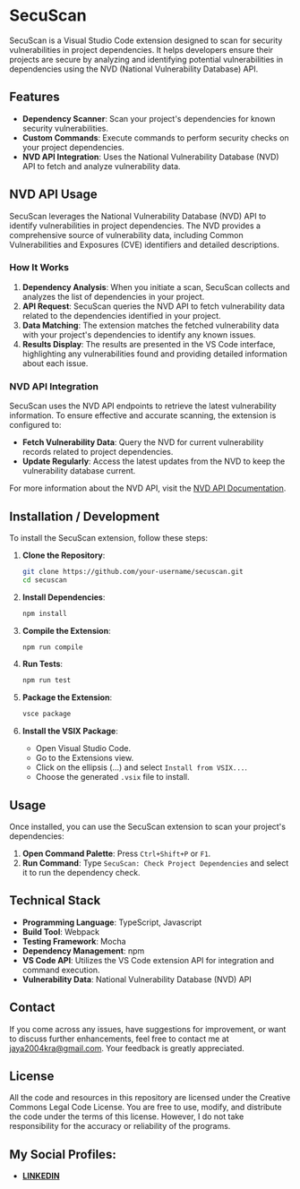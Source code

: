 # SecuScan

SecuScan is a Visual Studio Code extension designed to scan for security vulnerabilities in project dependencies. It helps developers ensure their projects are secure by analyzing and identifying potential vulnerabilities in dependencies using the NVD (National Vulnerability Database) API.

## Features

- **Dependency Scanner**: Scan your project's dependencies for known security vulnerabilities.
- **Custom Commands**: Execute commands to perform security checks on your project dependencies.
- **NVD API Integration**: Uses the National Vulnerability Database (NVD) API to fetch and analyze vulnerability data.

## NVD API Usage

SecuScan leverages the National Vulnerability Database (NVD) API to identify vulnerabilities in project dependencies. The NVD provides a comprehensive source of vulnerability data, including Common Vulnerabilities and Exposures (CVE) identifiers and detailed descriptions.

### How It Works

1. **Dependency Analysis**: When you initiate a scan, SecuScan collects and analyzes the list of dependencies in your project.
2. **API Request**: SecuScan queries the NVD API to fetch vulnerability data related to the dependencies identified in your project.
3. **Data Matching**: The extension matches the fetched vulnerability data with your project's dependencies to identify any known issues.
4. **Results Display**: The results are presented in the VS Code interface, highlighting any vulnerabilities found and providing detailed information about each issue.

### NVD API Integration

SecuScan uses the NVD API endpoints to retrieve the latest vulnerability information. To ensure effective and accurate scanning, the extension is configured to:

- **Fetch Vulnerability Data**: Query the NVD for current vulnerability records related to project dependencies.
- **Update Regularly**: Access the latest updates from the NVD to keep the vulnerability database current.

For more information about the NVD API, visit the [NVD API Documentation](https://nvd.nist.gov/developers/vulnerabilities).

## Installation / Development

To install the SecuScan extension, follow these steps:

1. **Clone the Repository**:
   ```bash
   git clone https://github.com/your-username/secuscan.git
   cd secuscan
   ```

2. **Install Dependencies**:
   ```bash
   npm install
   ```

3. **Compile the Extension**:
   ```bash
   npm run compile
   ```

4. **Run Tests**:
   ```bash
   npm run test
   ```

5. **Package the Extension**:
   ```bash
   vsce package
   ```

6. **Install the VSIX Package**:
   - Open Visual Studio Code.
   - Go to the Extensions view.
   - Click on the ellipsis (...) and select `Install from VSIX...`.
   - Choose the generated `.vsix` file to install.

## Usage

Once installed, you can use the SecuScan extension to scan your project's dependencies:

1. **Open Command Palette**: Press `Ctrl+Shift+P` or `F1`.
2. **Run Command**: Type `SecuScan: Check Project Dependencies` and select it to run the dependency check.

## Technical Stack

- **Programming Language**: TypeScript, Javascript
- **Build Tool**: Webpack
- **Testing Framework**: Mocha
- **Dependency Management**: npm
- **VS Code API**: Utilizes the VS Code extension API for integration and command execution.
- **Vulnerability Data**: National Vulnerability Database (NVD) API

## Contact

If you come across any issues, have suggestions for improvement, or want to discuss further enhancements, feel free to contact me at [jaya2004kra@gmail.com](mailto:jaya2004kra@gmail.com). Your feedback is greatly appreciated.

## License

All the code and resources in this repository are licensed under the Creative Commons Legal Code License. You are free to use, modify, and distribute the code under the terms of this license. However, I do not take responsibility for the accuracy or reliability of the programs.

## My Social Profiles:

- [**LINKEDIN**](https://www.linkedin.com/in/jayashrek/)
